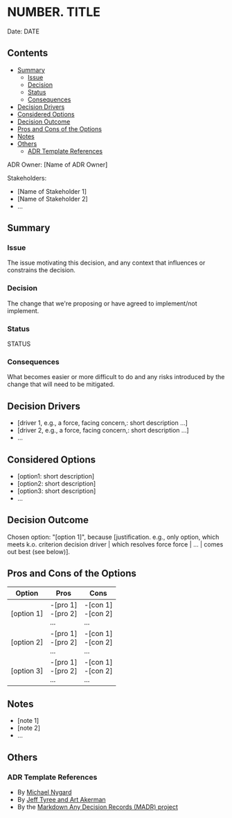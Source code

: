 # NUMBER. TITLE

Date: DATE

## Contents

- [Summary](#summary)
  - [Issue](#issue)
  - [Decision](#decision)
  - [Status](#status)
  - [Consequences](#consequences)
- [Decision Drivers](#decision-drivers)
- [Considered Options](#considered-options)
- [Decision Outcome](#decision-outcome)
- [Pros and Cons of the Options](#pros-and-cons-of-the-options)
- [Notes](#notes)
- [Others](#others)
  - [ADR Template References](#adr-template-references)

ADR Owner: [Name of ADR Owner]

Stakeholders:
- [Name of Stakeholder 1]
- [Name of Stakeholder 2]
- ...

## Summary

### Issue

The issue motivating this decision, and any context that influences or constrains the decision.

### Decision

The change that we're proposing or have agreed to implement/not implement.

### Status

STATUS

### Consequences

What becomes easier or more difficult to do and any risks introduced by the change that will need to be mitigated.

## Decision Drivers

- [driver 1, e.g., a force, facing concern,: short description …]
- [driver 2, e.g., a force, facing concern,: short description …]
- ...

## Considered Options

- [option1: short description]
- [option2: short description]
- [option3: short description]
- ...

## Decision Outcome

Chosen option: "[option 1]", because [justification. e.g., only option, which meets k.o. criterion decision driver | which resolves force force | … | comes out best (see below)].

## Pros and Cons of the Options

| Option | Pros | Cons |
| --- | --- | --- |
| [option 1] | -[pro 1] <br>-[pro 2] <br> ... | -[con 1] <br>-[con 2] <br> ... |
| [option 2] | -[pro 1] <br>-[pro 2] <br> ... | -[con 1] <br>-[con 2] <br> ... |
| [option 3] | -[pro 1] <br>-[pro 2] <br> ... | -[con 1] <br>-[con 2] <br> ... |

## Notes

- [note 1]
- [note 2]
- ...

## Others

### ADR Template References
- By [Michael Nygard](https://github.com/joelparkerhenderson/architecture-decision-record/tree/main/locales/en/templates/decision-record-template-of-the-madr-project)
- By [Jeff Tyree and Art Akerman](https://github.com/joelparkerhenderson/architecture-decision-record/tree/main/locales/en/templates/decision-record-template-by-jeff-tyree-and-art-akerman)
- By the [Markdown Any Decision Records (MADR) project](https://github.com/joelparkerhenderson/architecture-decision-record/tree/main/locales/en/templates/decision-record-template-of-the-madr-project)
